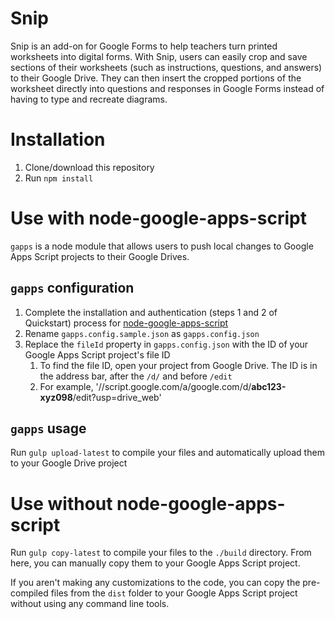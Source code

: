 # Snip

Snip is an add-on for Google Forms to help teachers turn printed worksheets into digital forms. With Snip, users can easily crop and save sections of their worksheets (such as instructions, questions, and answers) to their Google Drive. They can then insert the cropped portions of the worksheet directly into questions and responses in Google Forms instead of having to type and recreate diagrams.

# Installation

1. Clone/download this repository
2. Run `npm install`

# Use with node-google-apps-script

`gapps` is a node module that allows users to push local changes to Google Apps Script projects to their Google Drives.

## `gapps` configuration

1. Complete the installation and authentication (steps 1 and 2 of Quickstart) process for [node-google-apps-script](https://github.com/danthareja/node-google-apps-script)
2. Rename `gapps.config.sample.json` as `gapps.config.json`
3. Replace the `fileId` property in `gapps.config.json` with the ID of your Google Apps Script project's file ID
    1. To find the file ID, open your project from Google Drive. The ID is in the address bar, after the `/d/` and before `/edit`
    2. For example, '//script.google.com/a/google.com/d/**abc123-xyz098**/edit?usp=drive_web'

## `gapps` usage

Run `gulp upload-latest` to compile your files and automatically upload them to your Google Drive project

# Use without node-google-apps-script

Run `gulp copy-latest` to compile your files to the `./build` directory. From here, you can manually copy them to your Google Apps Script project.

If you aren't making any customizations to the code, you can copy the pre-compiled files from the `dist` folder to your Google Apps Script project without using any command line tools.